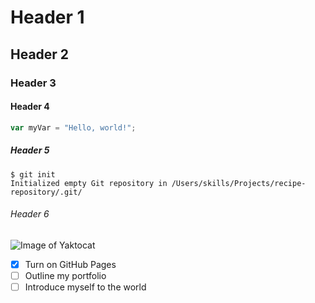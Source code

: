 # Header 1
## Header 2
### Header 3
#### Header 4
``` javascript
var myVar = "Hello, world!";
```
##### Header 5
```
$ git init
Initialized empty Git repository in /Users/skills/Projects/recipe-repository/.git/
```
###### Header 6
![Image of Yaktocat](https://octodex.github.com/images/yaktocat.png)
- [x] Turn on GitHub Pages
- [ ] Outline my portfolio
- [ ] Introduce myself to the world

